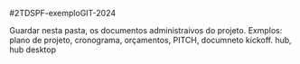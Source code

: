 #2TDSPF-exemploGIT-2024

Guardar nesta pasta, os documentos administraivos do projeto.
Exmplos: plano de projeto, cronograma, orçamentos, PITCH, documneto kickoff.
hub, hub desktop
